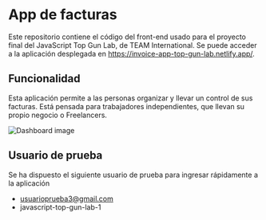 # App de facturas

Este repositorio contiene el código del front-end usado para el proyecto final del JavaScript Top Gun Lab, de TEAM International. Se puede acceder a la aplicación desplegada en https://invoice-app-top-gun-lab.netlify.app/.

## Funcionalidad

Esta aplicación permite a las personas organizar y llevar un control de sus facturas. Está pensada para trabajadores independientes, que llevan su propio negocio o Freelancers. 

![Dashboard image](https://www.dropbox.com/s/u9xqcza04le16ke/Dashboard.png?dl=0)


## Usuario de prueba

Se ha dispuesto el siguiente usuario de prueba para ingresar rápidamente a la aplicación

- usuarioprueba3@gmail.com
- javascript-top-gun-lab-1


